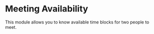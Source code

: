# Meeting Availability

This module allows you to know available time blocks for two people to meet.